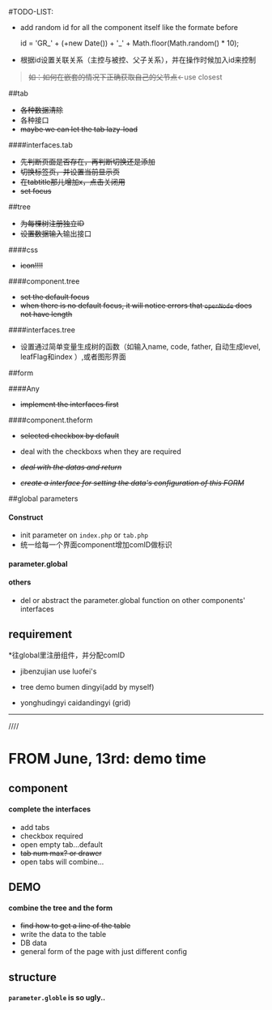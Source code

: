 #TODO-LIST:

* add random id for all the component itself like the formate before
	
	id = 'GR_' + (+new Date()) + '_' + Math.floor(Math.random() * 10);

* 根据id设置关联关系（主控与被控、父子关系），并在操作时候加入id来控制
> ~~如：如何在嵌套的情况下正确获取自己的父节点~~<-use closest

##tab

* ~~各种数据清除~~
* 各种接口
* ~~maybe we can let the tab lazy-load~~

####interfaces.tab

* ~~先判断页面是否存在，再判断切换还是添加~~
* ~~切换标签页，并设置当前显示页~~
* ~~在tabtitle那儿增加x，点击关闭用~~
* ~~set focus~~


##tree

* ~~为每棵树注册独立ID~~
* ~~设置数据输入~~输出接口

####css

* ~~icon!!!!~~

####component.tree

* ~~set the default focus~~
* ~~when there is no default focus, it will notice errors that `openNode` does not have length~~

####interfaces.tree

* 设置通过简单变量生成树的函数（如输入name, code, father, 自动生成level, leafFlag和index ）,或者图形界面


##form

####Any

* ~~implement the interfaces first~~

####component.theform

* ~~selected checkbox by default~~
* deal with the checkboxs when they are required

* ~~*deal with the datas and return*~~
* ~~*create a interface for setting the data's configuration of this FORM*~~


##global parameters

#### Construct

* init parameter on `index.php` or `tab.php`
* 统一给每一个界面component增加comID做标识

#### parameter.global

#### others

* del or abstract the parameter.global function on other components' interfaces

## requirement

*往global里注册组件，并分配comID

* jibenzujian use luofei's

* tree demo  bumen dingyi(add by myself)

* yonghudingyi  <!-- jiaosedingyi -->  caidandingyi (grid)

----
////

# FROM June, 13rd: demo time

## component
#### complete the interfaces
* add tabs
* checkbox required
* open empty tab...default
* ~~tab num max? or drawer~~
* open tabs will combine...

## DEMO
#### combine the tree and the form
* ~~find how to get a line of the table~~
* write the data to the table
* DB data
* general form of the page with just different config


## structure
#### `parameter.globle` is so ugly..